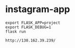# instagram-app

```
export FLASK_APP=project
export FLASK_DEBUG=1
flask run
```

```
http://130.162.39.239/
```
